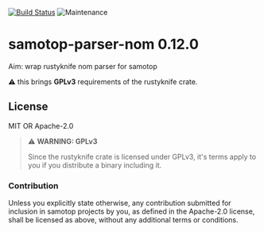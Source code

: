 [![Build Status](https://gitlab.com/BrightOpen/Samotop/badges/develop/pipeline.svg)](https://gitlab.com/BrightOpen/Samotop/commits/master)
![Maintenance](https://img.shields.io/badge/maintenance-activly--developed-brightgreen.svg)

# samotop-parser-nom 0.12.0

Aim: wrap rustyknife nom parser for samotop

:warning: this brings **GPLv3** requirements of the rustyknife crate.


## License

MIT OR Apache-2.0

> :warning: **WARNING: GPLv3**  
>
> Since the rustyknife crate is licensed under GPLv3, it's terms apply to you if you distribute a binary including it.

### Contribution

Unless you explicitly state otherwise, any contribution submitted for inclusion in samotop projects by you, as defined in the Apache-2.0 license, shall be licensed as above, without any additional terms or conditions.
